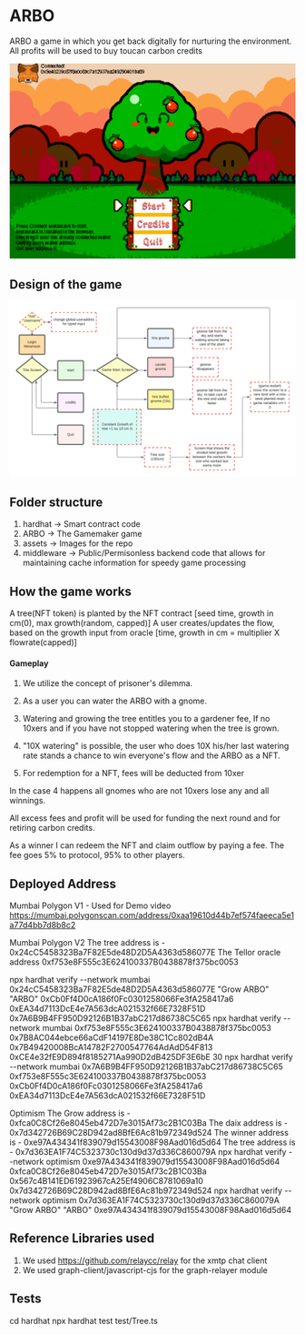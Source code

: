 # ARBO
ARBO a game in which you get back digitally for nurturing the environment. All profits will be used to buy toucan carbon credits
<p align="center">
  <img src="./assets/imgs/arbo.gif"/>
</p>

## Design of the game

<p align="center">
  <img src="./assets/imgs/Arbo_flow_en.png"/>
</p>

## Folder structure
1. hardhat -> Smart contract code
2. ARBO -> The Gamemaker game
3. assets -> Images for the repo 
4. middleware -> Public/Permisonless backend code that allows for maintaining cache information for speedy game processing 

## How the game works 
A tree(NFT token) is planted by the NFT contract [seed time, growth in cm(0), max growth(random, capped)]
A user creates/updates the flow, based on the growth input from oracle [time, growth in cm = multiplier X flowrate(capped)]
#### Gameplay
1. We utilize the concept of prisoner's dilemma.
2. As a user you can water the ARBO with a gnome.
3. Watering and growing the tree entitles you to a gardener fee, If no 10xers and if you have not stopped watering when the tree is grown.
4. "10X watering" is possible, the user who does 10X his/her last watering rate stands a chance to win everyone's flow and the ARBO as a NFT.

5. For redemption for a NFT, fees will be deducted from 10xer

In the case 4 happens all gnomes who are not 10xers lose any and all winnings.

All excess fees and profit will be used for funding the next round and for retiring carbon credits.

As a winner I can redeem the NFT and claim outflow by paying a fee. The fee goes 5% to protocol, 95% to other players.

## Deployed Address

Mumbai Polygon V1  - Used for Demo video
https://mumbai.polygonscan.com/address/0xaa19610d44b7ef574faeeca5e1a77d4bb7d8b8c2


Mumbai Polygon V2
The tree address is - 0x24cC5458323Ba7F82E5de48D2D5A4363d586077E
The Tellor oracle address  0xf753e8F555c3E624100337B0438878f375bc0053

npx hardhat verify --network mumbai 0x24cC5458323Ba7F82E5de48D2D5A4363d586077E "Grow ARBO" "ARBO" 0xCb0Ff4D0cA186f0Fc0301258066Fe3fA258417a6 0xEA34d7113DcE4e7A563dcA021532f66E7328F51D 0x7A6B9B4FF950D92126B1B37abC217d86738C5C65
npx hardhat verify --network mumbai 0xf753e8F555c3E624100337B0438878f375bc0053 0x7B8AC044ebce66aCdF14197E8De38C1Cc802dB4A 0x7B49420008BcA14782F2700547764AdAdD54F813 0xCE4e32fE9D894f8185271Aa990D2dB425DF3E6bE 30
npx hardhat verify --network mumbai 0x7A6B9B4FF950D92126B1B37abC217d86738C5C65 0xf753e8F555c3E624100337B0438878f375bc0053 0xCb0Ff4D0cA186f0Fc0301258066Fe3fA258417a6 0xEA34d7113DcE4e7A563dcA021532f66E7328F51D


Optimism
The Grow address is -  0xfca0C8Cf26e8045eb472D7e3015Af73c2B1C03Ba
The daix address is -  0x7d342726B69C28D942ad8BfE6Ac81b972349d524
The winner address is -  0xe97A434341f839079d15543008F98Aad016d5d64
The tree address is - 0x7d363EA1F74C5323730c130d9d37d336C860079A
npx hardhat verify --network optimism 0xe97A434341f839079d15543008F98Aad016d5d64 0xfca0C8Cf26e8045eb472D7e3015Af73c2B1C03Ba 0x567c4B141ED61923967cA25Ef4906C8781069a10 0x7d342726B69C28D942ad8BfE6Ac81b972349d524
npx hardhat verify --network optimism 0x7d363EA1F74C5323730c130d9d37d336C860079A "Grow ARBO" "ARBO" 0xe97A434341f839079d15543008F98Aad016d5d64

## Reference Libraries used
1. We used https://github.com/relaycc/relay for the xmtp chat client
2. We used graph-client/javascript-cjs for the graph-relayer module

## Tests
cd hardhat
npx hardhat test test/Tree.ts

